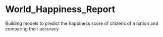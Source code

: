 # World_Happiness_Report
Building models to predict the happiness score of citizens of a nation and comparing their accuracy
